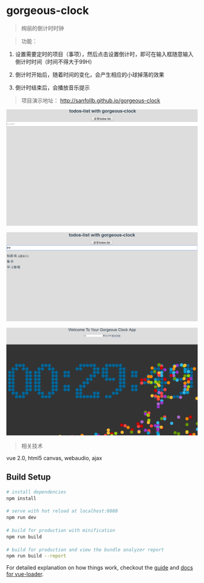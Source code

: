 # gorgeous-clock

> 绚丽的倒计时时钟

>功能： 

1. 设置需要定时的项目（事项），然后点击设置倒计时，即可在输入框随意输入倒计时时间（时间不得大于99H）

2. 倒计时开始后，随着时间的变化，会产生相应的小球掉落的效果

3. 倒计时结束后，会播放音乐提示

> 项目演示地址： http://sanfollb.github.io/gorgeous-clock

![image](https://github.com/sanfollb/gorgeous-clock/blob/master/public/QQ%E5%9B%BE%E7%89%8720170601175732.png)

![image](https://github.com/sanfollb/gorgeous-clock/blob/master/public/QQ%E5%9B%BE%E7%89%8720170601175857.png)

![image](https://github.com/sanfollb/gorgeous-clock/blob/master/public/QQ%E5%9B%BE%E7%89%8720170601180010.png)

>相关技术 

vue 2.0,  html5 canvas,  webaudio,  ajax


## Build Setup

``` bash
# install dependencies
npm install

# serve with hot reload at localhost:8080
npm run dev

# build for production with minification
npm run build

# build for production and view the bundle analyzer report
npm run build --report
```

For detailed explanation on how things work, checkout the [guide](http://vuejs-templates.github.io/webpack/) and [docs for vue-loader](http://vuejs.github.io/vue-loader).

